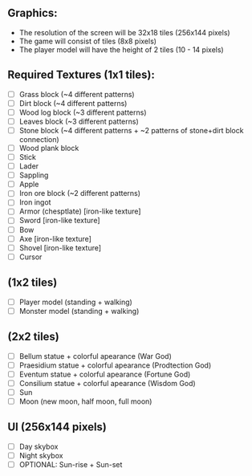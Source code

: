 ## Graphics:
* The resolution of the screen will be 32x18 tiles (256x144 pixels)
* The game will consist of tiles (8x8 pixels)
* The player model will have the height of 2 tiles (10 - 14 pixels)
## Required Textures (1x1 tiles):
* [ ] Grass block (~4 different patterns)
* [ ] Dirt block (~4 different patterns)
* [ ] Wood log block (~3 different patterns)
* [ ] Leaves block (~3 different patterns)
* [ ] Stone block (~4 different patterns + ~2 patterns of stone+dirt block connection)
* [ ] Wood plank block
* [ ] Stick
* [ ] Lader
* [ ] Sappling
* [ ] Apple
* [ ] Iron ore block (~2 different patterns)
* [ ] Iron ingot
* [ ] Armor (chesptlate) \[iron-like texture\]
* [ ] Sword \[iron-like texture\]
* [ ] Bow
* [ ] Axe \[iron-like texture\]
* [ ] Shovel \[iron-like texture\]
* [ ] Cursor
## (1x2 tiles)
* [ ] Player model (standing + walking)
* [ ] Monster model (standing + walking)
## (2x2 tiles)
* [ ] Bellum statue + colorful apearance (War God)
* [ ] Praesidium statue + colorful apearance (Prodtection God)
* [ ] Eventum statue + colorful apearance (Fortune God)
* [ ] Consilium statue + colorful apearance (Wisdom God)
* [ ] Sun
* [ ] Moon (new moon, half moon, full moon) 
## UI (256x144 pixels)
* [ ] Day skybox
* [ ] Night skybox
* [ ] OPTIONAL: Sun-rise + Sun-set 